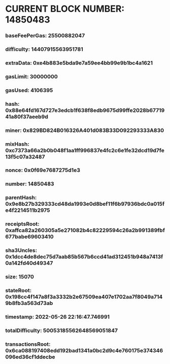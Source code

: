 # CURRENT BLOCK NUMBER: 14850483

### baseFeePerGas: 25500882047
### difficulty: 14407915563951781
### extraData: 0xe4b883e5bda9e7a59ee4bb99e9b1bc4a1621
### gasLimit: 30000000
### gasUsed: 4106395
### hash: 0x88e64fd167d727e3edcb1f638f8edb9675d99ffe2028b6771941a80f37aeeb9d
### miner: 0x829BD824B016326A401d083B33D092293333A830
### mixHash: 0xc7373a66a2b0b048f1aa1ff996837e4fc2c6e1fe32dcd19d7fe13f5c07a32487
### nonce: 0x0f69e7687275d1e3
### number: 14850483
### parentHash: 0x9e8b27b329333cd48da1993e0d8bef11f6b97936bdc0a015fe4f2214511b2975
### receiptsRoot: 0xaffca82a260305a5e271082b4c82229594c26a2b991389fbf677babe69603410
### sha3Uncles: 0x1dcc4de8dec75d7aab85b567b6ccd41ad312451b948a7413f0a142fd40d49347
### size: 15070
### stateRoot: 0x198cc4f147a8f3a3332b2e67509ea407e1702aa7f8049a7149b8fb3a563d73ab
### timestamp: 2022-05-26 22:16:47.746991
### totalDifficulty: 50053185562648569051847
### transactionsRoot: 0x6ca088197408edd192bad1341a0bc2d9c4e760175e374346096ed36cf1ddecbe
